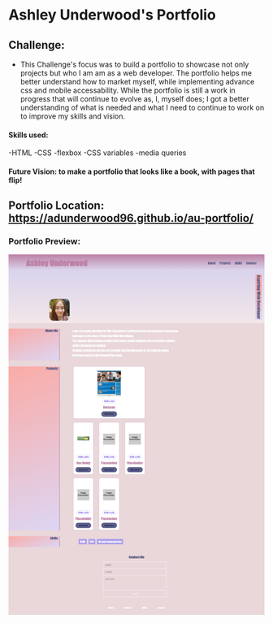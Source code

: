 # Ashley Underwood's Portfolio

## Challenge: 

- This Challenge's focus was to build a portfolio to showcase not only projects but who I am am as a web developer. The portfolio helps me better understand how to market myself, while implementing advance css and mobile accessability. While the portfolio is still a work in progress that will continue to evolve as, I, myself does; I got a better understanding of what is needed and what I need to continue to work on to improve my skills and vision.

#### Skills used: 
-HTML
-CSS
  -flexbox
  -CSS variables
  -media queries 
#### Future Vision: to make a portfolio that looks like a book, with pages that flip!


## Portfolio Location: https://adunderwood96.github.io/au-portfolio/

### Portfolio Preview:

![AU Portfolio](https://github.com/adunderwood96/au-portfolio/blob/c3bab970a9921ada74f0f8c46592a399485a541a/assets/images/preview.png)
